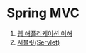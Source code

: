 # Spring MVC
1. [웹 애플리케이션 이해](https://velog.io/@rocker_nun/%EC%9B%B9-%EC%95%A0%ED%94%8C%EB%A6%AC%EC%BC%80%EC%9D%B4%EC%85%98)
2. [서블릿(Servlet)](https://velog.io/@rocker_nun/%EC%84%9C%EB%B8%94%EB%A6%BFServlet)
